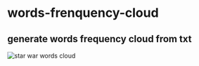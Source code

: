 # words-frenquency-cloud
## generate words frequency cloud from txt
![star war words cloud](https://user-images.githubusercontent.com/20656587/35313119-45d1d220-0084-11e8-87b6-29878d64eb21.png)

